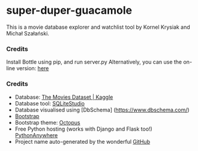 # super-duper-guacamole
This is a movie database explorer and watchlist tool by Kornel Krysiak and Michał Szałański.

### Credits
Install Bottle using pip, and run server.py
Alternatively, you can use the on-line version: [here](http://rockpein.pythonanywhere.com/)

### Credits
 - Database: [The Movies Dataset | Kaggle](https://www.kaggle.com/rounakbanik/the-movies-dataset)
 - Database tool: [SQLiteStudio](https://sqlitestudio.pl/index.rvt)
 - Database visualised using [DbSchema] (https://www.dbschema.com/)
 - [Bootstrap](https://getbootstrap.com/)
 - Bootstrap theme: [Octopus](https://github.com/puikinsh/octopus)
 - Free Python hosting (works with Django and Flask too!) [PythonAnywhere](https://www.pythonanywhere.com)
 - Project name auto-generated by the wonderful [GitHub](https://github.com)